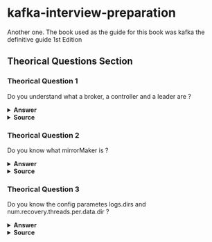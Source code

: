 # kafka-interview-preparation
Another one. The book used as the guide for this book was kafka the definitive guide 1st Edition

## Theorical Questions Section

### Theorical Question 1

Do you understand what a broker, a controller and a leader are ?

<details><summary><b>Answer</b></summary>

A single Kafka server is called a broker. The broker receives messages from producers,
assigns offsets to them, and commits the messages to storage on disk. It also services
consumers, responding to fetch requests for partitions and responding with the mes‐
sages that have been committed to disk. Depending on the specific hardware and its
performance characteristics, a single broker can easily handle thousands of partitions
and millions of messages per second.

Kafka brokers are designed to operate as part of a cluster. Within a cluster of brokers,
one broker will also function as the cluster controller (elected automatically from the
live members of the cluster). The controller is responsible for administrative operations, including assigning partitions to brokers and monitoring for broker failures. A
partition is owned by a single broker in the cluster, and that broker is called the leader
of the partition. A partition may be assigned to multiple brokers, which will result in
the partition being replicated

![Image](img/kakaBrokers.png "kakaBrokers")

</details>

<details><summary><b>Source</b></summary>
kafka the definitive guide 1st Edition Pag 7
</details>


### Theorical Question 2

Do you know what mirrorMaker is ?

<details><summary><b>Answer</b></summary>

When working with multiple datacenters in particular, it is often required that mes‐
sages be copied between them. In this way, online applications can have access to user
activity at both sites. For example, if a user changes public information in their pro‐
file, that change will need to be visible regardless of the datacenter in which search
results are displayed. Or, monitoring data can be collected from many sites into a sin‐
gle central location where the analysis and alerting systems are hosted. The replica‐
tion mechanisms within the Kafka clusters are designed only to work within a single
cluster, not between multiple clusters.

The Kafka project includes a tool called MirrorMaker, used for this purpose. At its
core, MirrorMaker is simply a Kafka consumer and producer, linked together with a
queue. Messages are consumed from one Kafka cluster and produced for another.
Figure 1-8 shows an example of an architecture that uses MirrorMaker, aggregating
messages from two local clusters into an aggregate cluster, and then copying that
cluster to other datacenters

![Image](img/mirrorMaker.png "mirrorMaker")

</details>

<details><summary><b>Source</b></summary>
kafka the definitive guide 1st Edition Pag 7
</details>

### Theorical Question 3

Do you know the config parametes logs.dirs and num.recovery.threads.per.data.dir ?

<details><summary><b>Answer</b></summary>

![Image](img/logs_dirs_num_recovery_threads_per_data_dir.png "logs_dirs_num_recovery_threads_per_data_dir")

</details>

<details><summary><b>Source</b></summary>
kafka the definitive guide 1st Edition Pag 7
</details>

